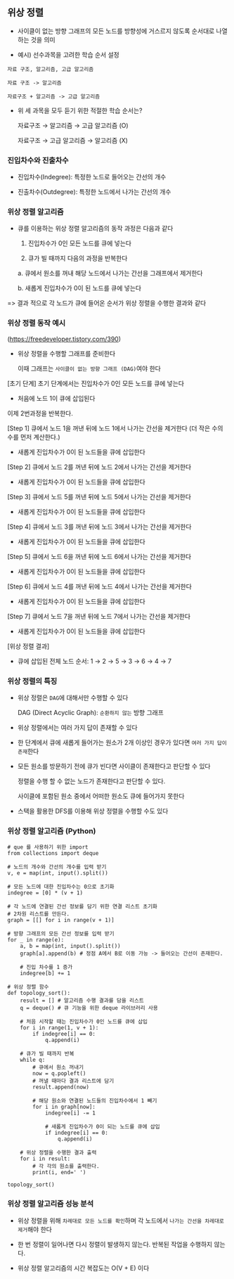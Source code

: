 ## 위상 정렬

- 사이클이 없는 방향 그래프의 모든 노드를 방향성에 거스르지 않도록 순서대로 나열하는 것을 의미

- 예시) 선수과목을 고려한 학습 순서 설정

```
자료 구조, 알고리즘, 고급 알고리즘

자료 구조 -> 알고리즘 

자료구조 + 알고리즘 -> 고급 알고리즘
```

- 위 세 과목을 모두 듣기 위한 적절한 학습 순서는?
    
    자료구조 → 알고리즘 → 고급 알고리즘 (O)
    
    자료구조 → 고급 알고리즘 → 알고리즘 (X)


### 진입차수와 진출차수

- 진입차수(Indegree): 특정한 노드로 들어오는 간선의 개수

- 진출차수(Outdegree): 특정한 노드에서 나가는 간선의 개수


### 위상 정렬 알고리즘

- 큐를 이용하는 위상 정렬 알고리즘의 동작 과정은 다음과 같다

  1. 진입차수가 0인 모든 노드를 큐에 넣는다

  2. 큐가 빌 때까지 다음의 과정을 반복한다

    a. 큐에서 원소를 꺼내 해당 노드에서 나가는 간선을 그래프에서 제거한다

    b. 새롭게 진입차수가 0이 된 노드를 큐에 넣는다

=> 결과 적으로 각 노드가 큐에 들어온 순서가 위상 정렬을 수행한 결과와 같다



### 위상 정렬 동작 예시

(https://freedeveloper.tistory.com/390)

- 위상 정렬을 수행할 그래프를 준비한다

     이때 그래프는 `사이클이 없는 방향 그래프 (DAG)`여야 한다


[초기 단계] 초기 단계에서는 진입차수가 0인 모든 노드를 큐에 넣는다

- 처음에 노드 1이 큐에 삽입된다

이제 2번과정을 반복한다.

[Step 1] 큐에서 노드 1을 꺼낸 뒤에 노드 1에서 나가는 간선을 제거한다
(더 작은 수의 수를 먼저 계산한다.)

- 새롭게 진입차수가 0이 된 노드들을 큐에 삽입한다

[Step 2] 큐에서 노드 2를 꺼낸 뒤에 노드 2에서 나가는 간선을 제거한다

- 새롭게 진입차수가 0이 된 노드들을 큐에 삽입한다

[Step 3] 큐에서 노드 5를 꺼낸 뒤에 노드 5에서 나가는 간선을 제거한다

- 새롭게 진입차수가 0이 된 노드들을 큐에 삽입한다

[Step 4] 큐에서 노드 3를 꺼낸 뒤에 노드 3에서 나가는 간선을 제거한다

- 새롭게 진입차수가 0이 된 노드들을 큐에 삽입한다

[Step 5] 큐에서 노드 6을 꺼낸 뒤에 노드 6에서 나가는 간선을 제거한다

- 새롭게 진입차수가 0이 된 노드들을 큐에 삽입한다

[Step 6] 큐에서 노드 4를 꺼낸 뒤에 노드 4에서 나가는 간선을 제거한다

- 새롭게 진입차수가 0이 된 노드들을 큐에 삽입한다

[Step 7] 큐에서 노드 7을 꺼낸 뒤에 노드 7에서 나가는 간선을 제거한다

- 새롭게 진입차수가 0이 된 노드들을 큐에 삽입한다

[위상 정렬 결과]

- 큐에 삽입된 전체 노드 순서: 1 → 2 → 5 → 3 → 6 → 4 → 7


### 위상 정렬의 특징

- 위상 정렬은 `DAG`에 대해서만 수행할 수 있다
    
    DAG (Direct Acyclic Graph): `순환하지 않는` 방향 그래프

- 위상 정렬에서는 여러 가지 답이 존재할 수 있다
- 
    한 단계에서 큐에 새롭게 들어가는 원소가 2개 이상인 경우가 있다면 `여러 가지 답이 존재`한다

- 모든 원소를 방문하기 전에 큐가 빈다면 사이클이 존재한다고 판단할 수 있다
    
    정렬을 수행 할 수 없는 노드가 존재한다고 판단할 수 있다.

    사이클에 포함된 원소 중에서 어떠한 원소도 큐에 들어가지 못한다

- 스택을 활용한 DFS를 이용해 위상 정렬을 수행할 수도 있다


### 위상 정렬 알고리즘 (Python)

```
# que 를 사용하기 위한 import
from collections import deque

# 노드의 개수와 간선의 개수를 입력 받기
v, e = map(int, input().split())

# 모든 노드에 대한 진입차수는 0으로 초기화
indegree = [0] * (v + 1)

# 각 노드에 연결된 간선 정보를 담기 위한 연결 리스트 초기화
# 2차원 리스트를 만든다.
graph = [[] for i in range(v + 1)]

# 방향 그래프의 모든 간선 정보를 입력 받기
for _ in range(e):
    a, b = map(int, input().split())
    graph[a].append(b) # 정점 A에서 B로 이동 가능 -> 들어오는 간선이 존재한다.

    # 진입 차수를 1 증가
    indegree[b] += 1

# 위상 정렬 함수
def topology_sort():
    result = [] # 알고리즘 수행 결과를 담을 리스트
    q = deque() # 큐 기능을 위한 deque 라이브러리 사용

    # 처음 시작할 때는 진입차수가 0인 노드를 큐에 삽입
    for i in range(1, v + 1):
        if indegree[i] == 0:
            q.append(i)

    # 큐가 빌 때까지 반복
    while q:
        # 큐에서 원소 꺼내기
        now = q.popleft()
        # 꺼낼 때마다 결과 리스트에 담기
        result.append(now)

        # 해당 원소와 연결된 노드들의 진입차수에서 1 빼기
        for i in graph[now]:
            indegree[i] -= 1

            # 새롭게 진입차수가 0이 되는 노드를 큐에 삽입
            if indegree[i] == 0:
                q.append(i)

    # 위상 정렬을 수행한 결과 출력
    for i in result:
        # 각 각의 원소를 출력한다.
        print(i, end=' ')

topology_sort()
```


### 위상 정렬 알고리즘 성능 분석

- 위상 정렬을 위해 `차례대로 모든 노드를 확인`하며 각 노드에서 `나가는 간선을 차레대로 제거`해야 한다

- 한 번 정렬이 일어나면 다시 정렬이 발생하지 않는다. 반복된 작업을 수행하지 않는다.

- 위상 정렬 알고리즘의 시간 복잡도는 O(V + E) 이다